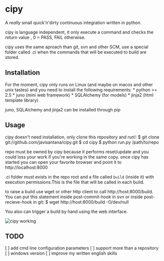 cipy
====

A *really* small quick'n'dirty continuous integration written in python.

cipy is language independent, it only execute a command and checks the return value , 0 = PASS, FAIL otherwise.

cipy uses the same aproach than git, svn and other SCM, use a special folder called .ci when the commands that will be executed to build are stored.

Installation
------------

For the moment, cipy only runs on Linux (and maybe on macos and other unix tastes) and you need to install the following requirements:
    * python >= 2.5
    * juno (mini web framework)
    * SQLAlchemy (for models)
    * jinja2 (html template library)

juno, SQLAlchemy and jinja2 can be installed through pip

Usage
-----

cipy doesn't need installation, only clone this repository and run!:
    $ git clone git://github.com/javisantana/cipy.git
    $ cd cipy
    $ python run.py /path/to/repo
  
repo must be owned by cipy because it performs reset/update and you could loss your work if you're working in the same copy.
once cipy has started you can open your favorite browser and point it to http://localhost:8000

.ci folder must exists in the repo root and a file called `build` (inside it) with execution permissions.This is the file that will be called in each build.

to raise a build use wget or other http client to call http://host:8000/build. You can put this statement inside post-commit-hook in svn or inside post-recieve-hook in git:
    $ wget http://host:8000/build -O/dev/null

You also can trigger a build by hand using the web interface.

![cipy working](http://web2.twitpic.com/img/37398079-d018cad777d24a943eafb401b08e3f6a.4ade047c-scaled.png)

TODO
----
[ ] add cmd line configuration parameters
[ ] support more than a repository
[ ] windows version 
[ ] improve my written english skills







